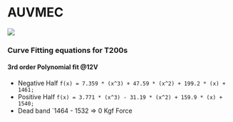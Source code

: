# AUVMEC
![](https://www.ardusub.com/images/vectored-frame.png)

### Curve Fitting equations for T200s

#### 3rd order Polynomial fit @12V
* Negative Half
`f(x) = 7.359 * (x^3) + 47.59 * (x^2) + 199.2 * (x) + 1461;`
* Positive Half
`f(x) = 3.771 * (x^3) - 31.19 * (x^2) + 159.9 * (x) + 1540;`
* Dead band
`1464 - 1532 => 0 Kgf Force

